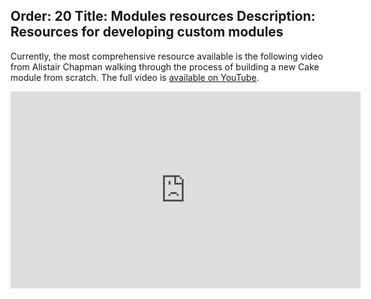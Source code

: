 Order: 20
Title: Modules resources
Description: Resources for developing custom modules
---

Currently, the most comprehensive resource available is the following video from Alistair Chapman walking through the process of building a new Cake module from scratch.
The full video is [available on YouTube](https://youtu.be/MS_PIHLQgPc).

<iframe width="560" height="315" src="https://www.youtube.com/embed/MS_PIHLQgPc?rel=0" frameborder="0" allow="autoplay; encrypted-media" allowfullscreen></iframe>
